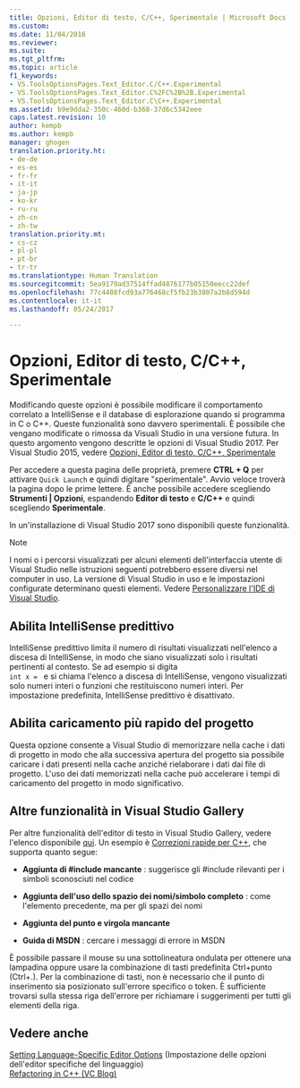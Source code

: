 ```yaml
---
title: Opzioni, Editor di testo, C/C++, Sperimentale | Microsoft Docs
ms.custom: 
ms.date: 11/04/2016
ms.reviewer: 
ms.suite: 
ms.tgt_pltfrm: 
ms.topic: article
f1_keywords:
- VS.ToolsOptionsPages.Text_Editor.C/C++.Experimental
- VS.ToolsOptionsPages.Text_Editor.C%2FC%2B%2B.Experimental
- VS.ToolsOptionsPages.Text_Editor.C\C++.Experimental
ms.assetid: b9e9dda2-350c-460d-b368-37d6c5342eee
caps.latest.revision: 10
author: kempb
ms.author: kempb
manager: ghogen
translation.priority.ht:
- de-de
- es-es
- fr-fr
- it-it
- ja-jp
- ko-kr
- ru-ru
- zh-cn
- zh-tw
translation.priority.mt:
- cs-cz
- pl-pl
- pt-br
- tr-tr
ms.translationtype: Human Translation
ms.sourcegitcommit: 5ea9179ad37514ffad4876177b05150eecc22def
ms.openlocfilehash: 77c4408fcd93a776468cf5fb23b3807a2b8d594d
ms.contentlocale: it-it
ms.lasthandoff: 05/24/2017

---
```

# <a name="options-text-editor-cc-experimental"></a>Opzioni, Editor di testo, C/C++, Sperimentale
Modificando queste opzioni è possibile modificare il comportamento correlato a IntelliSense e il database di esplorazione quando si programma in C o C++. Queste funzionalità sono davvero sperimentali. È possibile che vengano modificate o rimossa da Visuali Studio in una versione futura. In questo argomento vengono descritte le opzioni di Visual Studio 2017. Per Visual Studio 2015, vedere [Opzioni, Editor di testo, C/C++, Sperimentale](https://msdn.microsoft.com/library/mt591979.aspx) 
  
 Per accedere a questa pagina delle proprietà, premere **CTRL + Q** per attivare `Quick Launch` e quindi digitare "sperimentale". Avvio veloce troverà la pagina dopo le prime lettere. È anche possibile accedere scegliendo **Strumenti | Opzioni**, espandendo **Editor di testo** e **C/C++** e quindi scegliendo **Sperimentale**.  

 In un'installazione di Visual Studio 2017 sono disponibili queste funzionalità.  
  
> [!NOTE]
>  I nomi o i percorsi visualizzati per alcuni elementi dell'interfaccia utente di Visual Studio nelle istruzioni seguenti potrebbero essere diversi nel computer in uso. La versione di Visual Studio in uso e le impostazioni configurate determinano questi elementi. Vedere [Personalizzare l'IDE di Visual Studio](../../ide/personalizing-the-visual-studio-ide.md).  
  
## <a name="enable-predictive-intellisense"></a>Abilita IntelliSense predittivo
IntelliSense predittivo limita il numero di risultati visualizzati nell'elenco a discesa di IntelliSense, in modo che siano visualizzati solo i risultati pertinenti al contesto. Se ad esempio si digita <code> int x = </code> e si chiama l'elenco a discesa di IntelliSense, vengono visualizzati solo numeri interi o funzioni che restituiscono numeri interi. Per impostazione predefinita, IntelliSense predittivo è disattivato.

## <a name="enable-faster-project-load"></a>Abilita caricamento più rapido del progetto
Questa opzione consente a Visual Studio di memorizzare nella cache i dati di progetto in modo che alla successiva apertura del progetto sia possibile caricare i dati presenti nella cache anziché rielaborare i dati dai file di progetto. L'uso dei dati memorizzati nella cache può accelerare i tempi di caricamento del progetto in modo significativo.  

## <a name="additional-features-in-the-visual-studio-gallery"></a>Altre funzionalità in Visual Studio Gallery
Per altre funzionalità dell'editor di testo in Visual Studio Gallery, vedere l'elenco disponibile [qui](http://go.microsoft.com/fwlink/?LinkId=692016). Un esempio è [Correzioni rapide per C++](https://visualstudiogallery.msdn.microsoft.com/be91feef-8dc3-4f7a-ac9f-f34e7ca5918f), che supporta quanto segue:  
  
-   **Aggiunta di #include mancante** : suggerisce gli #include rilevanti per i simboli sconosciuti nel codice  
  
-   **Aggiunta dell'uso dello spazio dei nomi/simbolo completo** : come l'elemento precedente, ma per gli spazi dei nomi  
  
-   **Aggiunta del punto e virgola mancante**  
  
-   **Guida di MSDN** : cercare i messaggi di errore in MSDN  
  
 È possibile passare il mouse su una sottolineatura ondulata per ottenere una lampadina oppure usare la combinazione di tasti predefinita Ctrl+punto (Ctrl+.). Per la combinazione di tasti, non è necessario che il punto di inserimento sia posizionato sull'errore specifico o token. È sufficiente trovarsi sulla stessa riga dell'errore per richiamare i suggerimenti per tutti gli elementi della riga.  
  
## <a name="see-also"></a>Vedere anche  
 [Setting Language-Specific Editor Options](../../ide/reference/setting-language-specific-editor-options.md)  (Impostazione delle opzioni dell'editor specifiche del linguaggio)  
 [Refactoring in C++ (VC Blog)](http://blogs.msdn.com/b/vcblog/archive/2014/11/14/all-about-c-refactoring-in-visual-studio-2015-preview.aspx)

